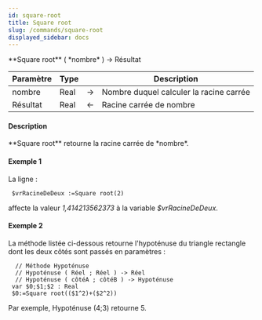 ```yaml
---
id: square-root
title: Square root
slug: /commands/square-root
displayed_sidebar: docs
---
```


<!--REF #_command_.Square root.Syntax-->**Square root** ( *nombre* ) -> Résultat<!-- END REF-->
<!--REF #_command_.Square root.Params-->
| Paramètre | Type |  | Description |
| --- | --- | --- | --- |
| nombre | Real | &rarr; | Nombre duquel calculer la racine carrée |
| Résultat | Real | &larr; | Racine carrée de nombre |

<!-- END REF-->

#### Description 

<!--REF #_command_.Square root.Summary-->**Square root** retourne la racine carrée de *nombre*.<!-- END REF-->

#### Exemple 1 

La ligne :

```4d
 $vrRacineDeDeux :=Square root(2)
```

affecte la valeur *1,414213562373* à la variable *$vrRacineDeDeux*.

#### Exemple 2 

La méthode listée ci-dessous retourne l'hypoténuse du triangle rectangle dont les deux côtés sont passés en paramètres : 

```4d
  // Méthode Hypoténuse
  // Hypoténuse ( Réel ; Réel ) -> Réel
  // Hypoténuse ( côtéA ; côtéB ) -> Hypoténuse
 var $0;$1;$2 : Real
 $0:=Square root(($1^2)+($2^2))
```

Par exemple, Hypoténuse (4;3) retourne 5.

